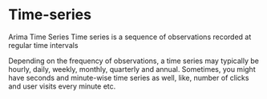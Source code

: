 # Time-series
Arima Time Series
Time series is a sequence of observations recorded at regular time intervals

Depending on the frequency of observations, a time series may typically be hourly, daily, weekly, monthly, quarterly and annual. Sometimes, you might have seconds and minute-wise time series as well, like, number of clicks and user visits every minute etc.

